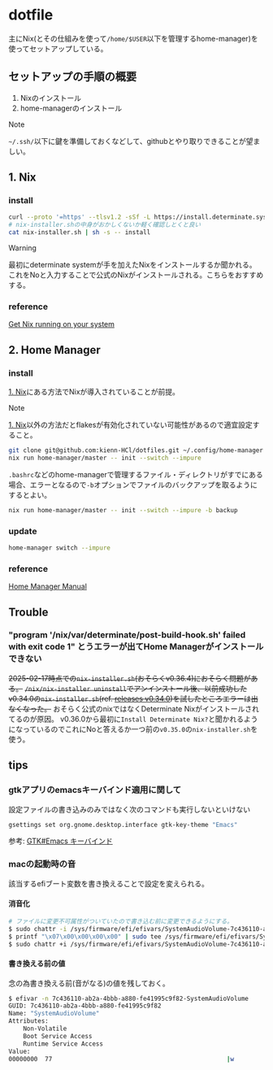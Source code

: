 # dotfile
主にNix(とその仕組みを使って`/home/$USER`以下を管理するhome-manager)を使ってセットアップしている。

## セットアップの手順の概要
1. Nixのインストール
2. home-managerのインストール

> [!NOTE]
> `~/.ssh/`以下に鍵を準備しておくなどして、githubとやり取りできることが望ましい。

## 1. Nix
### install
```bash
curl --proto '=https' --tlsv1.2 -sSf -L https://install.determinate.systems/nix > nix-installer.sh
# nix-installer.shの中身がおかしくないか軽く確認しとくと良い
cat nix-installer.sh | sh -s -- install
```
> [!WARNING]
> 最初にdeterminate systemが手を加えたNixをインストールするか聞かれる。
> これをNoと入力することで公式のNixがインストールされる。こちらをおすすめする。

### reference
[Get Nix running on your system](https://zero-to-nix.com/start/install/)



## 2. Home Manager
### install
[1. Nix](#1-nix)にある方法でNixが導入されていることが前提。
> [!NOTE]
>[1. Nix](#1-nix)以外の方法だとflakesが有効化されていない可能性があるので適宜設定すること。
```bash
git clone git@github.com:kienn-HCl/dotfiles.git ~/.config/home-manager
nix run home-manager/master -- init --switch --impure
```
`.bashrc`などのhome-managerで管理するファイル・ディレクトリがすでにある場合、エラーとなるので`-b`オプションでファイルのバックアップを取るようにするとよい。
```bash
nix run home-manager/master -- init --switch --impure -b backup
```

### update
```bash
home-manager switch --impure
```

### reference
[Home Manager Manual](https://nix-community.github.io/home-manager/index.xhtml#sec-flakes-standalone)

## Trouble
### "program '/nix/var/determinate/post-build-hook.sh' failed with exit code 1" とうエラーが出てHome Managerがインストールできない
~~2025-02-17時点での`nix-installer.sh`(おそらくv0.36.4)におそらく問題がある。~~
~~`/nix/nix-installer uninstall`でアンインストール後、以前成功したv0.34.0の`nix-installer.sh`(ref. [releases v0.34.0](https://github.com/DeterminateSystems/nix-installer/releases/tag/v0.34.0))を試したところエラーは出なくなった。~~
おそらく公式のnixではなくDeterminate Nixがインストールされてるのが原因。
v0.36.0から最初に`Install Determinate Nix?`と聞かれるようになっているのでこれにNoと答えるか一つ前の`v0.35.0`の`nix-installer.sh`を使う。


## tips
### gtkアプリのemacsキーバインド適用に関して
設定ファイルの書き込みのみではなく次のコマンドも実行しないといけない
```sh
gsettings set org.gnome.desktop.interface gtk-key-theme "Emacs"
```
参考: [GTK#Emacs キーバインド](https://wiki.archlinux.jp/index.php/GTK#Emacs_.E3.82.AD.E3.83.BC.E3.83.90.E3.82.A4.E3.83.B3.E3.83.89)

### macの起動時の音
該当するefiブート変数を書き換えることで設定を変えられる。

#### 消音化
```bash
# ファイルに変更不可属性がついていたので書き込む前に変更できるようにする。
$ sudo chattr -i /sys/firmware/efi/efivars/SystemAudioVolume-7c436110-ab2a-4bbb-a880-fe41995c9f82
$ printf "\x07\x00\x00\x00\x00" | sudo tee /sys/firmware/efi/efivars/SystemAudioVolume-7c436110-ab2a-4bbb-a880-fe41995c9f82
$ sudo chattr +i /sys/firmware/efi/efivars/SystemAudioVolume-7c436110-ab2a-4bbb-a880-fe41995c9f82
```

#### 書き換える前の値
念の為書き換える前(音がなる)の値を残しておく。
```bash
$ efivar -n 7c436110-ab2a-4bbb-a880-fe41995c9f82-SystemAudioVolume
GUID: 7c436110-ab2a-4bbb-a880-fe41995c9f82
Name: "SystemAudioVolume"
Attributes:
	Non-Volatile
	Boot Service Access
	Runtime Service Access
Value:
00000000  77                                                |w               |
```

